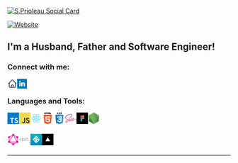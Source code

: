 [![S.Prioleau Social Card](https://sprioleau.dev/images/sprioleau-social-card-2024-03.png)][website]

[![Website](https://img.shields.io/website?label=sprioleau.dev&style=for-the-badge&url=https%3A%2F%2Fsprioleau.dev)][website]

## I'm a Husband, Father and Software Engineer!

### Connect with me:

[<img align="left" alt="sprioleau.dev" width="22px" src="https://raw.githubusercontent.com/tailwindlabs/heroicons/1d512146c15354804be4658df5c64b02d770d243/src/outline/home.svg" />][website]
[<img align="left" alt="sprioleau.dev | LinkedIn" width="22px" src="https://raw.githubusercontent.com/edent/SuperTinyIcons/fa85669367bb1182ad208b7c2fed85ba05d574bb/images/svg/linkedin.svg" />][linkedin]

<br />

### Languages and Tools:

[<img align="left" alt="TypeScript" width="26px" src="https://raw.githubusercontent.com/github/explore/80688e429a7d4ef2fca1e82350fe8e3517d3494d/topics/typescript/typescript.png" />][website]
[<img align="left" alt="JavaScript" width="26px" src="https://raw.githubusercontent.com/github/explore/80688e429a7d4ef2fca1e82350fe8e3517d3494d/topics/javascript/javascript.png" />][website]
[<img align="left" alt="React" width="26px" src="https://raw.githubusercontent.com/github/explore/80688e429a7d4ef2fca1e82350fe8e3517d3494d/topics/react/react.png" />][website]
[<img align="left" alt="HTML5" width="26px" src="https://raw.githubusercontent.com/github/explore/80688e429a7d4ef2fca1e82350fe8e3517d3494d/topics/html/html.png" />][website]
[<img align="left" alt="CSS3" width="26px" src="https://raw.githubusercontent.com/github/explore/80688e429a7d4ef2fca1e82350fe8e3517d3494d/topics/css/css.png" />][website]
[<img align="left" alt="Sass" width="26px" src="https://raw.githubusercontent.com/github/explore/80688e429a7d4ef2fca1e82350fe8e3517d3494d/topics/sass/sass.png" />][website]
[<img align="left" alt="Figma" width="26px" src="https://raw.githubusercontent.com/github/explore/main/topics/figma/figma.png" />][website]
[<img align="left" alt="Node.js" width="26px" src="https://raw.githubusercontent.com/github/explore/80688e429a7d4ef2fca1e82350fe8e3517d3494d/topics/nodejs/nodejs.png" />][website]

<br />
<br />

[<img align="left" alt="GraphQL" width="26px" src="https://raw.githubusercontent.com/github/explore/80688e429a7d4ef2fca1e82350fe8e3517d3494d/topics/graphql/graphql.png" />][website]
[<img align="left" alt="Next.js" width="26px" src="https://raw.githubusercontent.com/github/explore/main/topics/nextjs/nextjs.png" />][website]
[<img align="left" alt="Netlify" width="26px" src="https://raw.githubusercontent.com/github/explore/main/topics/netlify/netlify.png" />][website]
[<img align="left" alt="Vercel" width="26px" src="https://raw.githubusercontent.com/github/explore/main/topics/vercel/vercel.png" />][website]


<br />
<br />

---

[website]: https://www.sprioleau.dev
[linkedin]: https://www.linkedin.com/in/sanquanprioleau/
